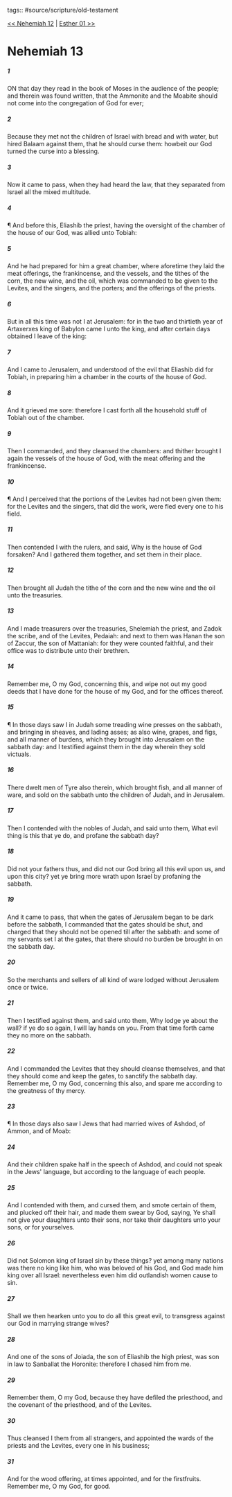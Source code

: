 tags:: #source/scripture/old-testament

[<< Nehemiah 12](source/scripture/old-testament/16_Nehemiah/Nehemiah_12.md) | [Esther 01 >>](source/scripture/old-testament/17_Esther/Esther_01.md)

# Nehemiah 13

##### 1

ON that day they read in the book of Moses in the audience of the people; and therein was found written, that the Ammonite and the Moabite should not come into the congregation of God for ever;

##### 2

Because they met not the children of Israel with bread and with water, but hired Balaam against them, that he should curse them: howbeit our God turned the curse into a blessing.

##### 3

Now it came to pass, when they had heard the law, that they separated from Israel all the mixed multitude.

##### 4

¶ And before this, Eliashib the priest, having the oversight of the chamber of the house of our God, was allied unto Tobiah:

##### 5

And he had prepared for him a great chamber, where aforetime they laid the meat offerings, the frankincense, and the vessels, and the tithes of the corn, the new wine, and the oil, which was commanded to be given to the Levites, and the singers, and the porters; and the offerings of the priests.

##### 6

But in all this time was not I at Jerusalem: for in the two and thirtieth year of Artaxerxes king of Babylon came I unto the king, and after certain days obtained I leave of the king:

##### 7

And I came to Jerusalem, and understood of the evil that Eliashib did for Tobiah, in preparing him a chamber in the courts of the house of God.

##### 8

And it grieved me sore: therefore I cast forth all the household stuff of Tobiah out of the chamber.

##### 9

Then I commanded, and they cleansed the chambers: and thither brought I again the vessels of the house of God, with the meat offering and the frankincense.

##### 10

¶ And I perceived that the portions of the Levites had not been given them: for the Levites and the singers, that did the work, were fled every one to his field.

##### 11

Then contended I with the rulers, and said, Why is the house of God forsaken? And I gathered them together, and set them in their place.

##### 12

Then brought all Judah the tithe of the corn and the new wine and the oil unto the treasuries.

##### 13

And I made treasurers over the treasuries, Shelemiah the priest, and Zadok the scribe, and of the Levites, Pedaiah: and next to them was Hanan the son of Zaccur, the son of Mattaniah: for they were counted faithful, and their office was to distribute unto their brethren.

##### 14

Remember me, O my God, concerning this, and wipe not out my good deeds that I have done for the house of my God, and for the offices thereof.

##### 15

¶ In those days saw I in Judah some treading wine presses on the sabbath, and bringing in sheaves, and lading asses; as also wine, grapes, and figs, and all manner of burdens, which they brought into Jerusalem on the sabbath day: and I testified against them in the day wherein they sold victuals.

##### 16

There dwelt men of Tyre also therein, which brought fish, and all manner of ware, and sold on the sabbath unto the children of Judah, and in Jerusalem.

##### 17

Then I contended with the nobles of Judah, and said unto them, What evil thing is this that ye do, and profane the sabbath day?

##### 18

Did not your fathers thus, and did not our God bring all this evil upon us, and upon this city? yet ye bring more wrath upon Israel by profaning the sabbath.

##### 19

And it came to pass, that when the gates of Jerusalem began to be dark before the sabbath, I commanded that the gates should be shut, and charged that they should not be opened till after the sabbath: and some of my servants set I at the gates, that there should no burden be brought in on the sabbath day.

##### 20

So the merchants and sellers of all kind of ware lodged without Jerusalem once or twice.

##### 21

Then I testified against them, and said unto them, Why lodge ye about the wall? if ye do so again, I will lay hands on you. From that time forth came they no more on the sabbath.

##### 22

And I commanded the Levites that they should cleanse themselves, and that they should come and keep the gates, to sanctify the sabbath day. Remember me, O my God, concerning this also, and spare me according to the greatness of thy mercy.

##### 23

¶ In those days also saw I Jews that had married wives of Ashdod, of Ammon, and of Moab:

##### 24

And their children spake half in the speech of Ashdod, and could not speak in the Jews' language, but according to the language of each people.

##### 25

And I contended with them, and cursed them, and smote certain of them, and plucked off their hair, and made them swear by God, saying, Ye shall not give your daughters unto their sons, nor take their daughters unto your sons, or for yourselves.

##### 26

Did not Solomon king of Israel sin by these things? yet among many nations was there no king like him, who was beloved of his God, and God made him king over all Israel: nevertheless even him did outlandish women cause to sin.

##### 27

Shall we then hearken unto you to do all this great evil, to transgress against our God in marrying strange wives?

##### 28

And one of the sons of Joiada, the son of Eliashib the high priest, was son in law to Sanballat the Horonite: therefore I chased him from me.

##### 29

Remember them, O my God, because they have defiled the priesthood, and the covenant of the priesthood, and of the Levites.

##### 30

Thus cleansed I them from all strangers, and appointed the wards of the priests and the Levites, every one in his business;

##### 31

And for the wood offering, at times appointed, and for the firstfruits. Remember me, O my God, for good.

